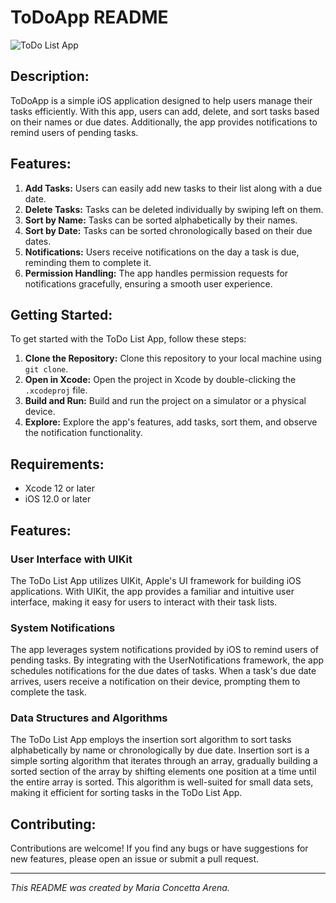 # **ToDoApp README**

![ToDo List App]([AppIcon.png](https://github.com/mariaconcettarena/MyNCX/blob/main/todo-app-main/ToDoApp/Assets.xcassets/AppIcon.appiconset/icon.jpeg))

## **Description:**
ToDoApp is a simple iOS application designed to help users manage their tasks efficiently. With this app, users can add, delete, and sort tasks based on their names or due dates. Additionally, the app provides notifications to remind users of pending tasks.

## **Features:**
1. **Add Tasks:** Users can easily add new tasks to their list along with a due date.
2. **Delete Tasks:** Tasks can be deleted individually by swiping left on them.
3. **Sort by Name:** Tasks can be sorted alphabetically by their names.
4. **Sort by Date:** Tasks can be sorted chronologically based on their due dates.
5. **Notifications:** Users receive notifications on the day a task is due, reminding them to complete it.
6. **Permission Handling:** The app handles permission requests for notifications gracefully, ensuring a smooth user experience.

## **Getting Started:**
To get started with the ToDo List App, follow these steps:
1. **Clone the Repository:** Clone this repository to your local machine using `git clone`.
2. **Open in Xcode:** Open the project in Xcode by double-clicking the `.xcodeproj` file.
3. **Build and Run:** Build and run the project on a simulator or a physical device.
4. **Explore:** Explore the app's features, add tasks, sort them, and observe the notification functionality.

## **Requirements:**
- Xcode 12 or later
- iOS 12.0 or later

## **Features:**
### User Interface with UIKit
The ToDo List App utilizes UIKit, Apple's UI framework for building iOS applications. With UIKit, the app provides a familiar and intuitive user interface, making it easy for users to interact with their task lists.
### System Notifications
The app leverages system notifications provided by iOS to remind users of pending tasks. By integrating with the UserNotifications framework, the app schedules notifications for the due dates of tasks. When a task's due date arrives, users receive a notification on their device, prompting them to complete the task.
### Data Structures and Algorithms
The ToDo List App employs the insertion sort algorithm to sort tasks alphabetically by name or chronologically by due date. Insertion sort is a simple sorting algorithm that iterates through an array, gradually building a sorted section of the array by shifting elements one position at a time until the entire array is sorted. This algorithm is well-suited for small data sets, making it efficient for sorting tasks in the ToDo List App.

  
## **Contributing:**
Contributions are welcome! If you find any bugs or have suggestions for new features, please open an issue or submit a pull request.

---
*This README was created by Maria Concetta Arena.*
